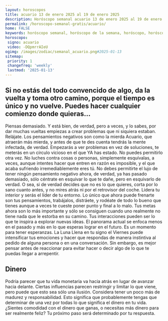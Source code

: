 ```yaml
---
layout: horoscopos
title: acuario 13 de enero 2025 al 19 de enero 2025 
description: Horóscopo semanal acuario 13 de enero 2025 al 19 de enero 2025. Si no estás del todo convencido de algo, da la vuelta y toma otro camino, porque el tiempo es único y no vuelve. Puedes hacer cualquier comienzo donde quieras…
permalink: /horoscopo-semanal-gratis/acuario/
home: FALSE
keywords: horóscopo semanal, horóscopo de la semana, horóscopo, horóscopo gratis,horóscopos, horóscopo esperanza gracia, horoscopos acuario la semana, horóscopos gratis, Tarot, Astrologia, Zodíaco, acuario, horoscopo gratis, semanal
horoscopo:
 signo: acuario
 video: -DQpmrrAIeU
ogimg: /images/zodiac/semanal_acuario.png#2025-01-13
sitemap:
 priority: 1
 changefreq: 'weekly'
 lastmod: '2025-01-13'
---
```




## Si no estás del todo convencido de algo, da la vuelta y toma otro camino, porque el tiempo es único y no vuelve. Puedes hacer cualquier comienzo donde quieras…

Piensas demasiado. Y está bien, de verdad, pero a veces, y lo sabes, por dar muchas vueltas empiezas a crear problemas que ni siquiera estaban. Relájate. Los pensamientos negativos son como la mierda Acuario, que atraerán más mierda, y antes de que te des cuenta tendrás la mente infectada, de verdad. Empezarás a ver problemas en vez de soluciones, te meterás en un círculo vicioso en el que YA has estado. No puedes permitirlo otra vez. No luches contra cosas o personas, simplemente esquívalas, a veces, aunque intentes hacer que entren en razón es imposible, y el que acaba sufriendo irremediablemente eres tú. No debes permitirte el lujo de tener ningún pensamiento negativo ahora, de verdad, ya has pasado demasiado, sólo céntrate en esquivar lo que te dañe, pero en esquivarlo de verdad. O sea, si de verdad decides que no es lo que quieres, corta por lo sano cuanto antes, y no mires atrás ni por el retrovisor del coche. Lidera tu interior y serás el líder de tu entorno. Lo único que ahora puede frenarte son tus pensamientos, trabájalos, distráete, y rodéate de todo lo bueno que tienes aunque a veces te cueste poner punto y final a lo malo. Tus metas ahora son lo más importante y sólo se consiguen cuando uno realmente no tiene nada que le estorba en su camino.
Tus interacciones pueden ser lo que te inspira a explorar nuevas ideas. El panorama actual se enfoca menos en el pasado y más en lo que esperas lograr en el futuro. Es un momento para tener esperanzas. La Luna Llena en tu signo el Viernes puede intensificar tus emociones y hacer que respondas de manera instintiva al pedido de alguna persona o en una conversación. Sin embargo, es mejor pensar antes de reaccionar para evitar hacer o decir algo de lo que te puedas llegar a arrepentir.

## Dinero

Podría parecer que tu vida monetaria va hacia atrás en lugar de avanzar hacia delante. Ciertas influencias parecen restringir y limitar lo que viene, pero puede que esto sea sólo una ilusión. Considera tener un poco más de madurez y responsabilidad.  Esto significa que probablemente tengas que determinar de una vez por todas lo que significa el dinero en tu vida. ¿Sientes comodidad con el dinero que ganas, o  necesitas más dinero para ser realmente feliz? Tu próximo paso será determinado por tu respuesta.